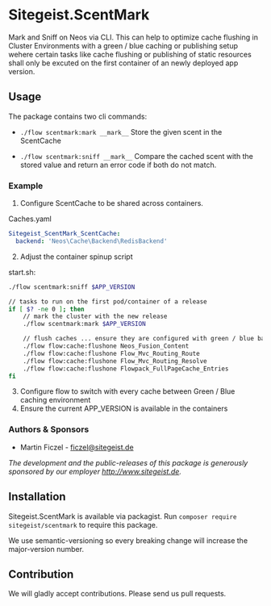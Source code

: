 # Sitegeist.ScentMark

Mark and Sniff on Neos via CLI. This can help to optimize cache flushing in Cluster Environments with a green / blue 
caching or publishing setup wehere certain tasks like cache flushing or publishing of static resources shall only be
excuted on the first container of an newly deployed app version. 

## Usage

The package contains two cli commands:

- `./flow scentmark:mark __mark__` Store the given scent in the ScentCache 

- `./flow scentmark:sniff __mark__` Compare the cached scent with the stored value and return an error code if both do not match.
 
### Example  

1. Configure ScentCache to be shared across containers.

Caches.yaml
```yaml
Sitegeist_ScentMark_ScentCache:
  backend: 'Neos\Cache\Backend\RedisBackend'
```

2. Adjust the container spinup script

start.sh:   
```bash
./flow scentmark:sniff $APP_VERSION

// tasks to run on the first pod/container of a release
if [ $? -ne 0 ]; then
    // mark the cluster with the new release 
    ./flow scentmark:mark $APP_VERSION

    // flush caches ... ensure they are configured with green / blue backends
    ./flow flow:cache:flushone Neos_Fusion_Content
    ./flow flow:cache:flushone Flow_Mvc_Routing_Route
    ./flow flow:cache:flushone Flow_Mvc_Routing_Resolve
    ./flow flow:cache:flushone Flowpack_FullPageCache_Entries
fi
```

3. Configure flow to switch with every cache between Green / Blue caching environment
4. Ensure the current APP_VERSION is available in the containers

### Authors & Sponsors

* Martin Ficzel - ficzel@sitegeist.de

*The development and the public-releases of this package is generously sponsored
by our employer http://www.sitegeist.de.*

## Installation

Sitegeist.ScentMark is available via packagist. Run `composer require sitegeist/scentmark` to require this package.

We use semantic-versioning so every breaking change will increase the major-version number.

## Contribution

We will gladly accept contributions. Please send us pull requests.
